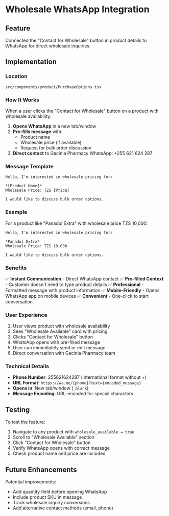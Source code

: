 # Wholesale WhatsApp Integration

## Feature
Connected the "Contact for Wholesale" button in product details to WhatsApp for direct wholesale inquiries.

## Implementation

### Location
`src/components/product/PurchaseOptions.tsx`

### How It Works

When a user clicks the "Contact for Wholesale" button on a product with wholesale availability:

1. **Opens WhatsApp** in a new tab/window
2. **Pre-fills message** with:
   - Product name
   - Wholesale price (if available)
   - Request for bulk order discussion
3. **Direct contact** to Gacinia Pharmacy WhatsApp: +255 621 624 287

### Message Template

```
Hello, I'm interested in wholesale pricing for:

*[Product Name]*
Wholesale Price: TZS [Price]

I would like to discuss bulk order options.
```

### Example

For a product like "Panadol Extra" with wholesale price TZS 10,000:

```
Hello, I'm interested in wholesale pricing for:

*Panadol Extra*
Wholesale Price: TZS 10,000

I would like to discuss bulk order options.
```

### Benefits

✅ **Instant Communication** - Direct WhatsApp contact
✅ **Pre-filled Context** - Customer doesn't need to type product details
✅ **Professional** - Formatted message with product information
✅ **Mobile-Friendly** - Opens WhatsApp app on mobile devices
✅ **Convenient** - One-click to start conversation

### User Experience

1. User views product with wholesale availability
2. Sees "Wholesale Available" card with pricing
3. Clicks "Contact for Wholesale" button
4. WhatsApp opens with pre-filled message
5. User can immediately send or edit message
6. Direct conversation with Gacinia Pharmacy team

### Technical Details

- **Phone Number**: 255621624287 (international format without +)
- **URL Format**: `https://wa.me/{phone}?text={encoded_message}`
- **Opens in**: New tab/window (`_blank`)
- **Message Encoding**: URL-encoded for special characters

## Testing

To test the feature:
1. Navigate to any product with `wholesale_available = true`
2. Scroll to "Wholesale Available" section
3. Click "Contact for Wholesale" button
4. Verify WhatsApp opens with correct message
5. Check product name and price are included

## Future Enhancements

Potential improvements:
- Add quantity field before opening WhatsApp
- Include product SKU in message
- Track wholesale inquiry conversions
- Add alternative contact methods (email, phone)
